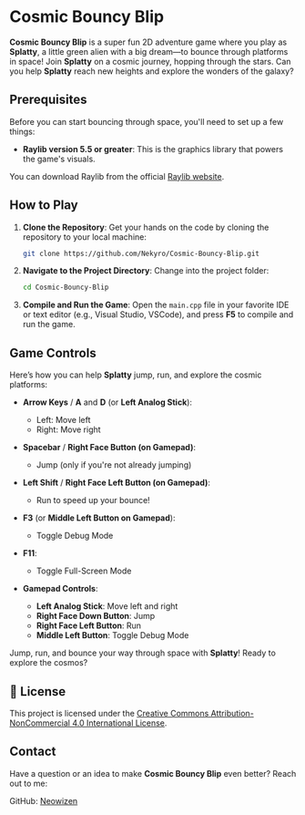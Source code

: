 
# Cosmic Bouncy Blip

**Cosmic Bouncy Blip** is a super fun 2D adventure game where you play as **Splatty**, a little green alien with a big dream—to bounce through platforms in space! Join **Splatty** on a cosmic journey, hopping through the stars. Can you help **Splatty** reach new heights and explore the wonders of the galaxy?

## Prerequisites

Before you can start bouncing through space, you'll need to set up a few things:

- **Raylib version 5.5 or greater**: This is the graphics library that powers the game's visuals.

You can download Raylib from the official [Raylib website](https://www.raylib.com/).

## How to Play

1. **Clone the Repository**:
   Get your hands on the code by cloning the repository to your local machine:
   ```bash
   git clone https://github.com/Nekyro/Cosmic-Bouncy-Blip.git
   ```

2. **Navigate to the Project Directory**:
   Change into the project folder:
   ```bash
   cd Cosmic-Bouncy-Blip
   ```

3. **Compile and Run the Game**:
   Open the `main.cpp` file in your favorite IDE or text editor (e.g., Visual Studio, VSCode), and press **F5** to compile and run the game.

## Game Controls

Here’s how you can help **Splatty** jump, run, and explore the cosmic platforms:

- **Arrow Keys** / **A** and **D** (or **Left Analog Stick**):
  - Left: Move left
  - Right: Move right
  
- **Spacebar** / **Right Face Button (on Gamepad)**:
  - Jump (only if you're not already jumping)

- **Left Shift** / **Right Face Left Button (on Gamepad)**:
  - Run to speed up your bounce!

- **F3** (or **Middle Left Button on Gamepad**):
  - Toggle Debug Mode

- **F11**:
  - Toggle Full-Screen Mode

- **Gamepad Controls**:
  - **Left Analog Stick**: Move left and right
  - **Right Face Down Button**: Jump
  - **Right Face Left Button**: Run
  - **Middle Left Button**: Toggle Debug Mode

Jump, run, and bounce your way through space with **Splatty**! Ready to explore the cosmos?

## 📝 License

This project is licensed under the [Creative Commons Attribution-NonCommercial 4.0 International License](LICENSE.md).

## Contact

Have a question or an idea to make **Cosmic Bouncy Blip** even better? Reach out to me:

GitHub: [Neowizen](https://github.com/Nekyro)
